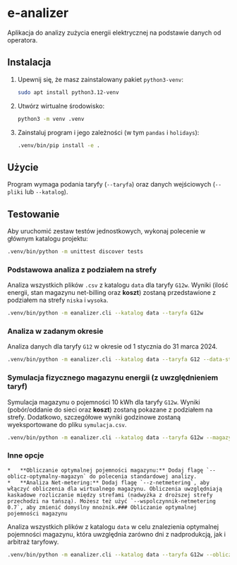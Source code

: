 # e-analizer

Aplikacja do analizy zużycia energii elektrycznej na podstawie danych od operatora.

## Instalacja

1.  Upewnij się, że masz zainstalowany pakiet `python3-venv`:
    ```bash
    sudo apt install python3.12-venv
    ```
2.  Utwórz wirtualne środowisko:
    ```bash
    python3 -m venv .venv
    ```
3.  Zainstaluj program i jego zależności (w tym `pandas` i `holidays`):
    ```bash
    .venv/bin/pip install -e .
    ```

## Użycie

Program wymaga podania taryfy (`--taryfa`) oraz danych wejściowych (`--pliki` lub `--katalog`).

## Testowanie

Aby uruchomić zestaw testów jednostkowych, wykonaj polecenie w głównym katalogu projektu:
```bash
.venv/bin/python -m unittest discover tests
```


### Podstawowa analiza z podziałem na strefy
Analiza wszystkich plików `.csv` z katalogu `data` dla taryfy `G12w`. Wyniki (ilość energii, stan magazynu net-billing oraz **koszt**) zostaną przedstawione z podziałem na strefy `niska` i `wysoka`.
```bash
.venv/bin/python -m eanalizer.cli --katalog data --taryfa G12w
```

### Analiza w zadanym okresie
Analiza danych dla taryfy `G12` w okresie od 1 stycznia do 31 marca 2024.
```bash
.venv/bin/python -m eanalizer.cli --katalog data --taryfa G12 --data-start 2024-01-01 --data-koniec 2024-03-31
```

### Symulacja fizycznego magazynu energii (z uwzględnieniem taryf)
Symulacja magazynu o pojemności 10 kWh dla taryfy `G12w`. Wyniki (pobór/oddanie do sieci oraz **koszt**) zostaną pokazane z podziałem na strefy. Dodatkowo, szczegółowe wyniki godzinowe zostaną wyeksportowane do pliku `symulacja.csv`.
```bash
.venv/bin/python -m eanalizer.cli --katalog data --taryfa G12w --magazyn-fizyczny 10 --eksport-symulacji symulacja.csv
```

### Inne opcje

    *   **Obliczanie optymalnej pojemności magazynu:** Dodaj flagę `--oblicz-optymalny-magazyn` do polecenia standardowej analizy.
    *   **Analiza Net-metering:** Dodaj flagę `--z-netmetering`, aby włączyć obliczenia dla wirtualnego magazynu. Obliczenia uwzględniają kaskadowe rozliczanie między strefami (nadwyżka z droższej strefy przechodzi na tańszą). Możesz też użyć `--wspolczynnik-netmetering 0.7`, aby zmienić domyślny mnożnik.### Obliczanie optymalnej pojemności magazynu
Analiza wszystkich plików z katalogu `data` w celu znalezienia optymalnej pojemności magazynu, która uwzględnia zarówno dni z nadprodukcją, jak i arbitraż taryfowy.
```bash
.venv/bin/python -m eanalizer.cli --katalog data --taryfa G12w --oblicz-optymalny-magazyn
```
